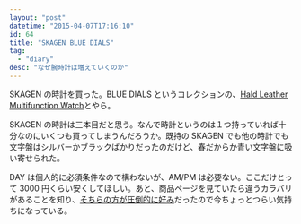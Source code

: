```yaml
---
layout: "post"
datetime: "2015-04-07T17:16:10"
id: 64
title: "SKAGEN BLUE DIALS"
tag:
  - "diary"
desc: "なぜ腕時計は増えていくのか"
---
```


SKAGEN の時計を買った。BLUE DIALS というコレクションの、[Hald Leather Multifunction Watch](http://www.skagen.com/us/en/hidden-arrays/blue-dials.html)とやら。

SKAGEN の時計は三本目だと思う。なんで時計というのは１つ持っていれば十分なのにいくつも買ってしまうんだろうか。既持の SKAGEN でも他の時計でも文字盤はシルバーかブラックばかりだったのだけど、春だからか青い文字盤に吸い寄せられた。

DAY は個人的に必須条件なので構わないが、AM/PM は必要ない。ここだけとって 3000 円くらい安くしてほしい。あと、商品ページを見ていたら違うカラバリがあることを知り、[そちらの方が圧倒的に好み](http://www.skagen.com/us/en/hidden-arrays/blue-dials/hald-leather-multifunction-watch-pdpskw6169p.html?referer=productlisting)だったので今ちょっとつらい気持ちになっている。
